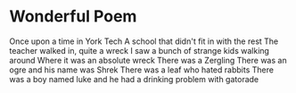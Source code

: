 # Wonderful Poem

Once upon a time in York Tech
A school that didn't fit in with the rest
The teacher walked in, quite a wreck
I saw a bunch of strange kids walking around
Where it was an absolute wreck
There was a Zergling
There was an ogre and his name was Shrek
There was a leaf who hated rabbits
There was a boy named luke and he had a drinking problem with gatorade
